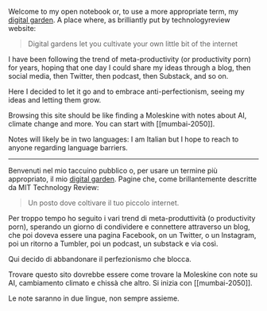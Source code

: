 Welcome to my open notebook or, to use a more appropriate term, my [digital garden](https://www.technologyreview.com/2020/09/03/1007716/digital-gardens-let-you-cultivate-your-own-little-bit-of-the-internet/). A place where, as brilliantly put by technologyreview website:

>  Digital gardens let you cultivate your own little bit of the internet

I have been following the trend of meta-productivity (or productivity porn) for years, hoping that one day I could share my ideas through a blog, then social media, then Twitter, then podcast, then Substack, and so on.

Here I decided to let it go and to embrace anti-perfectionism, seeing my ideas and letting them grow.

Browsing this site should be like finding a Moleskine with notes about AI, climate change and more. You can start with [[mumbai-2050]].

Notes will likely be in two languages: I am Italian but I hope to reach to anyone regarding language barriers.

---
Benvenuti nel mio taccuino pubblico o, per usare un termine più appropriato, il mio [digital garden](https://www.technologyreview.com/2020/09/03/1007716/digital-gardens-let-you-cultivate-your-own-little-bit-of-the-internet/). Pagine che, come brillantemente descritte da MIT Technology Review:

> Un posto dove coltivare il tuo piccolo internet.

Per troppo tempo ho seguito i vari trend di meta-produttività (o productivity porn), sperando un giorno di condividere e connettere attraverso un blog, che poi doveva essere una pagina Facebook, on un Twitter, o un Instagram, poi un ritorno a Tumbler, poi un podcast, un substack e via così.

Qui decido di abbandonare il perfezionismo che blocca.

Trovare questo sito dovrebbe essere come trovare la Moleskine con note su AI, cambiamento climato e chissà che altro. Si inizia con [[mumbai-2050]].

Le note saranno in due lingue, non sempre assieme.
